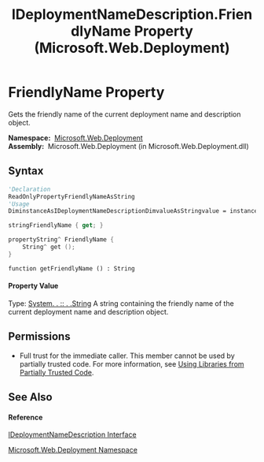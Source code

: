 ﻿---
title: IDeploymentNameDescription.FriendlyName Property  (Microsoft.Web.Deployment)
TOCTitle: FriendlyName Property
ms:assetid: P:Microsoft.Web.Deployment.IDeploymentNameDescription.FriendlyName
ms:mtpsurl: https://msdn.microsoft.com/en-us/library/microsoft.web.deployment.ideploymentnamedescription.friendlyname(v=VS.90)
ms:contentKeyID: 20208694
ms.date: 05/02/2012
mtps_version: v=VS.90
f1_keywords:
- Microsoft.Web.Deployment.IDeploymentNameDescription.FriendlyName
- Microsoft.Web.Deployment.IDeploymentNameDescription.get_FriendlyName
dev_langs:
- CSharp
- JScript
- VB
- c++
api_location:
- Microsoft.Web.Deployment.dll
api_name:
- Microsoft.Web.Deployment.IDeploymentNameDescription.FriendlyName
- Microsoft.Web.Deployment.IDeploymentNameDescription.get_FriendlyName
api_type:
- Managed
topic_type:
- apiref
- kbSyntax
product_family_name: VS
ROBOTS: INDEX,FOLLOW
---

# FriendlyName Property

Gets the friendly name of the current deployment name and description object.

**Namespace:**  [Microsoft.Web.Deployment](microsoft-web-deployment-namespace.md)  
**Assembly:**  Microsoft.Web.Deployment (in Microsoft.Web.Deployment.dll)

## Syntax

``` vb
'Declaration
ReadOnlyPropertyFriendlyNameAsString
'Usage
DiminstanceAsIDeploymentNameDescriptionDimvalueAsStringvalue = instance.FriendlyName
```

``` csharp
stringFriendlyName { get; }
```

``` c++
propertyString^ FriendlyName {
    String^ get ();
}
```

``` jscript
function getFriendlyName () : String
```

#### Property Value

Type: [System. . :: . .String](https://msdn.microsoft.com/en-us/library/s1wwdcbf\(v=vs.90\))  
A string containing the friendly name of the current deployment name and description object.  

## Permissions

  - Full trust for the immediate caller. This member cannot be used by partially trusted code. For more information, see [Using Libraries from Partially Trusted Code](https://msdn.microsoft.com/en-us/library/8skskf63\(v=vs.90\)).

## See Also

#### Reference

[IDeploymentNameDescription Interface](ideploymentnamedescription-interface-microsoft-web-deployment.md)

[Microsoft.Web.Deployment Namespace](microsoft-web-deployment-namespace.md)

